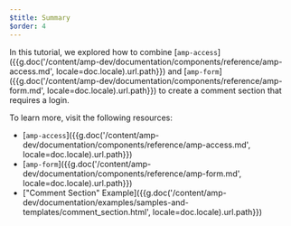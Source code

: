 ```yaml
---
$title: Summary
$order: 4
---
```


In this tutorial, we explored how to combine [`amp-access`]({{g.doc('/content/amp-dev/documentation/components/reference/amp-access.md', locale=doc.locale).url.path}}) and [`amp-form`]({{g.doc('/content/amp-dev/documentation/components/reference/amp-form.md', locale=doc.locale).url.path}}) to create a comment section that requires a login.

To learn more, visit the following resources:

- [`amp-access`]({{g.doc('/content/amp-dev/documentation/components/reference/amp-access.md', locale=doc.locale).url.path}})
- [`amp-form`]({{g.doc('/content/amp-dev/documentation/components/reference/amp-form.md', locale=doc.locale).url.path}})
- ["Comment Section" Example]({{g.doc('/content/amp-dev/documentation/examples/samples-and-templates/comment_section.html', locale=doc.locale).url.path}})
